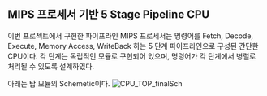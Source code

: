 MIPS 프로세서 기반 5 Stage Pipeline CPU
---

이번 프로젝트에서 구현한 파이프라인 MIPS 프로세서는 명령어를 Fetch, Decode, Execute,
Memory Access, WriteBack 하는 5 단계 파이프라인으로 구성된 간단한 CPU이다. 각 단계는 독립적인 모듈로 구현되어 있으며, 명령어가 각 단계에서 병렬로 처리될 수 있도록 설계하였다.

아래는 탑 모듈의 Schemetic이다.
![CPU_TOP_finalSch](https://github.com/eugene-soongsil/Project_CPU/assets/163282235/67132849-565a-4cf8-be47-e375f71c50e9)
